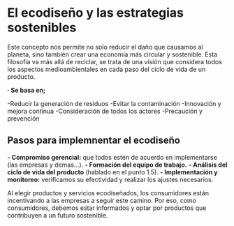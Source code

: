 # El ecodiseño y las estrategias sostenibles

Este concepto nos permite no solo reducir el daño que causamos al planeta, sino también crear una economía más circular y sostenible. Esta filosofía va más allá de reciclar, se trata de una visión que considera todos los aspectos medioambientales en cada paso del ciclo de vida de un producto.

**· Se basa en;**

-Reducir la generación de residuos 
-Evitar la contaminación
-Innovación y mejora continua
-Consideración de todos los actores 
-Precaución y prevención

## Pasos para implemnentar el ecodiseño

**- Compromiso gerencial:** que todos estén de acuerdo en implementarse (las empresas y demas...).
**- Formación del equipo de trabajo.**
**- Análisis del ciclo de vida del producto** (hablado en el punto 1.5).
**- Implementación y monitoreo:** verificamos su efectividad y realizar los ajustes necesarios.

Al elegir productos y servicios ecodiseñados, los consumidores están incentivando a las empresas a seguir este camino. Por eso, como consumidores, debemos estar informados y optar por productos que contribuyen a un futuro sostenible. 

